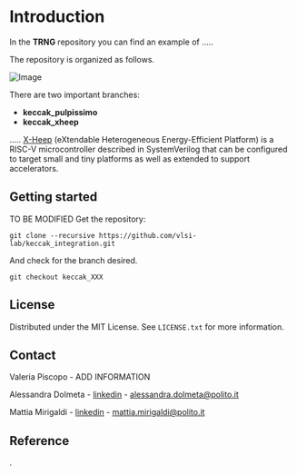 # Introduction

In the **TRNG** repository you can find an example of ..... 

The repository is organized as follows. 

![Image](https://github.com/vlsi-lab/TRNG/blob/main/repo.png)

There are two important branches:
* __keccak_pulpissimo__
* __keccak_xheep__

.....
[X-Heep](https://github.com/esl-epfl/x-heep.git) (eXtendable Heterogeneous Energy-Efficient Platform) is a RISC-V microcontroller described in SystemVerilog that can be configured to target small and tiny platforms as well as extended to support accelerators.


## Getting started
TO BE MODIFIED
Get the repository:
```
git clone --recursive https://github.com/vlsi-lab/keccak_integration.git
```
And check for the branch desired.
```
git checkout keccak_XXX
```

<!-- LICENSE -->
## License
Distributed under the MIT License.
See `LICENSE.txt` for more information.




<!-- CONTACT -->
## Contact
Valeria Piscopo - ADD INFORMATION 

Alessandra Dolmeta - [linkedin](https://www.linkedin.com/in/alessandra-dolmeta-4884301a3/) - alessandra.dolmeta@polito.it

Mattia Mirigaldi -  [linkedin](https://www.linkedin.com/in/mattia-mirigaldi-8109b9201/) - mattia.mirigaldi@polito.it

## Reference
.


